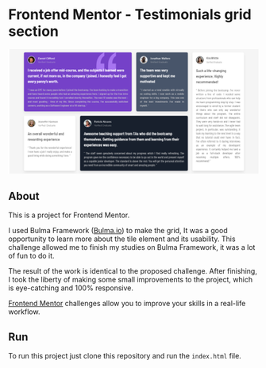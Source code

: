 # Frontend Mentor - Testimonials grid section

![ Frontend Mentor - Testimonials grid section image](./images/fem-grid-challenge-screenshot.png)

## About

This is a project for Frontend Mentor.

I used Bulma Framework ([Bulma.io](https://bulma.io)) to make the grid, It was a good opportunity to learn more about the tile element and its usability. This challenge allowed me to finish my studies on Bulma Framework, it was a lot of fun to do it. 

The result of the work is identical to the proposed challenge. After finishing, I took the liberty of making some small improvements to the project, which is eye-catching and 100% responsive.

[Frontend Mentor](https://www.frontendmentor.io) challenges allow you to improve your skills in a real-life workflow.

## Run

To run this project just clone this repository and run the ```index.html``` file.
